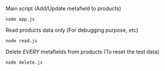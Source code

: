 Main script (Add/Update metafield to products)
```
node app.js
```

Read products data only (For debugging purpose, etc)
```
node read.js
```

Delete *EVERY* metafields from products (To reset the test data)
```
node delete.js
```
